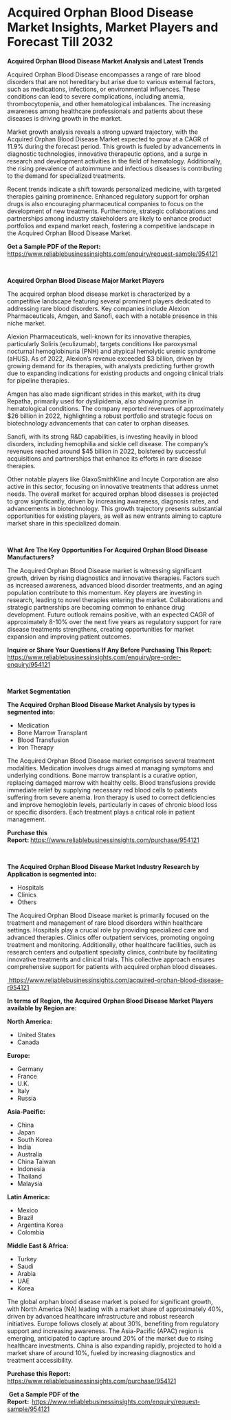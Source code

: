<p><h1>Acquired Orphan Blood Disease Market Insights, Market Players and Forecast Till 2032</h1></p><p><strong>Acquired Orphan Blood Disease Market Analysis and Latest Trends</strong></p>
<p><p>Acquired Orphan Blood Disease encompasses a range of rare blood disorders that are not hereditary but arise due to various external factors, such as medications, infections, or environmental influences. These conditions can lead to severe complications, including anemia, thrombocytopenia, and other hematological imbalances. The increasing awareness among healthcare professionals and patients about these diseases is driving growth in the market.</p><p>Market growth analysis reveals a strong upward trajectory, with the Acquired Orphan Blood Disease Market expected to grow at a CAGR of 11.9% during the forecast period. This growth is fueled by advancements in diagnostic technologies, innovative therapeutic options, and a surge in research and development activities in the field of hematology. Additionally, the rising prevalence of autoimmune and infectious diseases is contributing to the demand for specialized treatments.</p><p>Recent trends indicate a shift towards personalized medicine, with targeted therapies gaining prominence. Enhanced regulatory support for orphan drugs is also encouraging pharmaceutical companies to focus on the development of new treatments. Furthermore, strategic collaborations and partnerships among industry stakeholders are likely to enhance product portfolios and expand market reach, fostering a competitive landscape in the Acquired Orphan Blood Disease Market.</p></p>
<p><strong>Get a Sample PDF of the Report:&nbsp;</strong> <a href="https://www.reliablebusinessinsights.com/enquiry/request-sample/954121?utm_campaign=3553&utm_medium=2&utm_source=Github&utm_content=ia&utm_term=18042025&utm_id=acquired-orphan-blood-disease">https://www.reliablebusinessinsights.com/enquiry/request-sample/954121</a></p>
<p>&nbsp;</p>
<p><strong>Acquired Orphan Blood Disease Major Market Players</strong></p>
<p><p>The acquired orphan blood disease market is characterized by a competitive landscape featuring several prominent players dedicated to addressing rare blood disorders. Key companies include Alexion Pharmaceuticals, Amgen, and Sanofi, each with a notable presence in this niche market.</p><p>Alexion Pharmaceuticals, well-known for its innovative therapies, particularly Soliris (eculizumab), targets conditions like paroxysmal nocturnal hemoglobinuria (PNH) and atypical hemolytic uremic syndrome (aHUS). As of 2022, Alexion’s revenue exceeded $3 billion, driven by growing demand for its therapies, with analysts predicting further growth due to expanding indications for existing products and ongoing clinical trials for pipeline therapies.</p><p>Amgen has also made significant strides in this market, with its drug Repatha, primarily used for dyslipidemia, also showing promise in hematological conditions. The company reported revenues of approximately $26 billion in 2022, highlighting a robust portfolio and strategic focus on biotechnology advancements that can cater to orphan diseases.</p><p>Sanofi, with its strong R&D capabilities, is investing heavily in blood disorders, including hemophilia and sickle cell disease. The company’s revenues reached around $45 billion in 2022, bolstered by successful acquisitions and partnerships that enhance its efforts in rare disease therapies.</p><p>Other notable players like GlaxoSmithKline and Incyte Corporation are also active in this sector, focusing on innovative treatments that address unmet needs. The overall market for acquired orphan blood diseases is projected to grow significantly, driven by increasing awareness, diagnosis rates, and advancements in biotechnology. This growth trajectory presents substantial opportunities for existing players, as well as new entrants aiming to capture market share in this specialized domain.</p></p>
<p>&nbsp;</p>
<p><strong>What Are The Key Opportunities For Acquired Orphan Blood Disease Manufacturers?</strong></p>
<p><p>The Acquired Orphan Blood Disease market is witnessing significant growth, driven by rising diagnostics and innovative therapies. Factors such as increased awareness, advanced blood disorder treatments, and an aging population contribute to this momentum. Key players are investing in research, leading to novel therapies entering the market. Collaborations and strategic partnerships are becoming common to enhance drug development. Future outlook remains positive, with an expected CAGR of approximately 8-10% over the next five years as regulatory support for rare disease treatments strengthens, creating opportunities for market expansion and improving patient outcomes.</p></p>
<p><strong>Inquire or Share Your Questions If Any Before Purchasing This Report:</strong> <a href="https://www.reliablebusinessinsights.com/enquiry/pre-order-enquiry/954121?utm_campaign=3553&utm_medium=2&utm_source=Github&utm_content=ia&utm_term=18042025&utm_id=acquired-orphan-blood-disease">https://www.reliablebusinessinsights.com/enquiry/pre-order-enquiry/954121</a></p>
<p>&nbsp;</p>
<p><strong>Market Segmentation</strong></p>
<p><strong>The Acquired Orphan Blood Disease Market Analysis by types is segmented into:</strong></p>
<p><ul><li>Medication</li><li>Bone Marrow Transplant</li><li>Blood Transfusion</li><li>Iron Therapy</li></ul></p>
<p><p>The Acquired Orphan Blood Disease market comprises several treatment modalities. Medication involves drugs aimed at managing symptoms and underlying conditions. Bone marrow transplant is a curative option, replacing damaged marrow with healthy cells. Blood transfusions provide immediate relief by supplying necessary red blood cells to patients suffering from severe anemia. Iron therapy is used to correct deficiencies and improve hemoglobin levels, particularly in cases of chronic blood loss or specific disorders. Each treatment plays a critical role in patient management.</p></p>
<p><strong>Purchase this Report:&nbsp;</strong><a href="https://www.reliablebusinessinsights.com/purchase/954121?utm_campaign=3553&utm_medium=2&utm_source=Github&utm_content=ia&utm_term=18042025&utm_id=acquired-orphan-blood-disease">https://www.reliablebusinessinsights.com/purchase/954121</a></p>
<p>&nbsp;</p>
<p><strong>The Acquired Orphan Blood Disease Market Industry Research by Application is segmented into:</strong></p>
<p><ul><li>Hospitals</li><li>Clinics</li><li>Others</li></ul></p>
<p><p>The Acquired Orphan Blood Disease market is primarily focused on the treatment and management of rare blood disorders within healthcare settings. Hospitals play a crucial role by providing specialized care and advanced therapies. Clinics offer outpatient services, promoting ongoing treatment and monitoring. Additionally, other healthcare facilities, such as research centers and outpatient specialty clinics, contribute by facilitating innovative treatments and clinical trials. This collective approach ensures comprehensive support for patients with acquired orphan blood diseases.</p></p>
<p><a href="https://www.reliablebusinessinsights.com/acquired-orphan-blood-disease-r954121?utm_campaign=3553&utm_medium=2&utm_source=Github&utm_content=ia&utm_term=18042025&utm_id=acquired-orphan-blood-disease">&nbsp;https://www.reliablebusinessinsights.com/acquired-orphan-blood-disease-r954121</a></p>
<p><strong>In terms of Region, the Acquired Orphan Blood Disease Market Players available by Region are:</strong></p>
<p>
    <p> <strong> North America: </strong>
        <ul>
            <li>United States</li>
            <li>Canada</li>
        </ul>
        </p> 
    <p> <strong> Europe: </strong>
        <ul>
            <li>Germany</li>
            <li>France</li>
            <li>U.K.</li>
            <li>Italy</li>
            <li>Russia</li>
        </ul>
        </p> 
    <p> <strong> Asia-Pacific: </strong>
        <ul>
            <li>China</li>
            <li>Japan</li>
            <li>South Korea</li>
            <li>India</li>
            <li>Australia</li>
            <li>China Taiwan</li>
            <li>Indonesia</li>
            <li>Thailand</li>
            <li>Malaysia</li>
        </ul>
        </p> 
    <p> <strong> Latin America: </strong>
        <ul>
            <li>Mexico</li>
            <li>Brazil</li>
            <li>Argentina Korea</li>
            <li>Colombia</li>
        </ul>
        </p> 
    <p> <strong> Middle East & Africa: </strong>
        <ul>
            <li>Turkey</li>
            <li>Saudi</li>
            <li>Arabia</li>
            <li>UAE</li>
            <li>Korea</li>
        </ul>
    </p>
    </p>
<p><p>The global orphan blood disease market is poised for significant growth, with North America (NA) leading with a market share of approximately 40%, driven by advanced healthcare infrastructure and robust research initiatives. Europe follows closely at about 30%, benefiting from regulatory support and increasing awareness. The Asia-Pacific (APAC) region is emerging, anticipated to capture around 20% of the market due to rising healthcare investments. China is also expanding rapidly, projected to hold a market share of around 10%, fueled by increasing diagnostics and treatment accessibility.</p></p>
<p><strong>Purchase this Report: </strong><a href="https://www.reliablebusinessinsights.com/purchase/954121?utm_campaign=3553&utm_medium=2&utm_source=Github&utm_content=ia&utm_term=18042025&utm_id=acquired-orphan-blood-disease">https://www.reliablebusinessinsights.com/purchase/954121</a></p>
<p>&nbsp;<strong>Get a Sample PDF of the Report:&nbsp;&nbsp;</strong><a href="https://www.reliablebusinessinsights.com/enquiry/request-sample/954121?utm_campaign=3553&utm_medium=2&utm_source=Github&utm_content=ia&utm_term=18042025&utm_id=acquired-orphan-blood-disease">https://www.reliablebusinessinsights.com/enquiry/request-sample/954121</a></p>
<p><strong></strong></p>
<p><p></p><p></p><p></p></p>